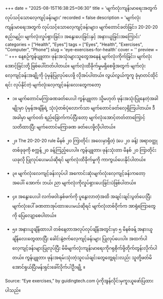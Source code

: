 +++
date = "2025-08-15T16:38:25+06:30"
title = 'မျက်လုံးကျန်းမာရေးအတွက် လုပ်သင့်သောလေ့ကျင့်ခန်းများ'
recorded = false
description = 'မျက်လုံးကျန်းမာရေးအတွက် လုပ်သင့်သောလေ့ကျင့်ခန်းများ၊ မျက်တောင်ခတ်ခြင်း၊ 20-20-20 စည်းမျဉ်း၊ မျက်လုံးလှုပ်ရှားခြင်း၊ အနွေးပေးခြင်းနှင့် အနားယူခြင်းအကြောင်း'
categories = ["Health", "Eyes"]
tags = ["Eyes", "Health", "Exercises", "Computer", "Phone"]
slug = 'eye-exercises-for-health'
cover = ''
preview = ''
+++
နေ့စဉ်ကွန်ပျူတာ၊ ဖုန်းအသုံးများသူတွေအနေနဲ့ မျက်လုံးကိုက်ခြင်း၊ မျက်လုံးအောင့်ခြင်းတို့ ဖြစ်ပေါ်တတ်ပါတယ်။ မျက်လုံးထိခိုက်မှုမရှိစေဖို့အတွက် မျက်လုံးလေ့ကျင့်ခန်းအချို့ကို ပုံမှန်ပြုလုပ်ပေးဖို့ လိုအပ်ပါတယ်။ လွယ်လွယ်ကူကူ ခုံမှာတင်ထိုင်ရင်း လုပ်နိုင်တဲ့ မျက်လုံးလေ့ကျင့်ခန်းလေးတွေကတော့

- ၁။ မျက်တောင်မကြာခဏခတ်ပေးပါ
ကွန်ပျူတာ သို့မဟုတ် ဖုန်းအသုံးပြုနေတဲ့အခါမျိုးမှာ ပုံမှန်အချိန်ရဲ့ သုံးပုံတစ်ပုံလောက်သာ မျက်တောင်ခတ်လေ့ရှိကြပါတယ်။ ဒီအခါမှာ မျက်ဝတ်
ရည်ခြောက်ကပ်ပြီးတော့ မျက်လုံးအောင့်တတ်တာကြောင့် သတိထားပြီး မျက်တောင်မကြာခဏ ခတ်ပေးဖို့လိုပါတယ်။

- ၂။ The 20-20-20 rule
မိနစ် ၂၀ ကြာတိုင်း အဝေးမှာရှိတဲ့ (ပေ ၂၀ ခန့်) အရာဝတ္ထုတစ်ခုခုကို စက္ကန့် ၂၀ ခန့်ကြည့်ပေးပါ။ ကွန်ပျူတာ၊ ဖုန်းသုံးတာ မိနစ် ၂၀ ကြာတိုင်းယခုလို ပြုလုပ်ပေးမယ်ဆိုရင် မျက်လုံးထိခိုက်မှုကို ကာကွယ်ပေးနိုင်ပါတယ်။

- ၃။ မျက်လုံးလေကျင့်ခန်းလုပ်ပါ
အကောင်းဆုံးမျက်လုံးလေ့ကျင့်ခန်းကတော့ အပေါ်၊ အောက်၊ ဘယ်၊ ညာ မျက်လုံးကိုလှုပ်ရှားပေးခြင်းပဲဖြစ်ပါတယ်။

- ၄။ အနွေးပေးပါ
လက်ဖဝါးနှစ်ဖက်ကို ပူနွေးလာတဲ့အထိ အချင်းချင်းပွတ်ပေးပြီး မျက်လုံးပေါ် ခဏတာအုပ်ထားပေးမယ်ဆိုရင် မျက်လုံးတစ်ဝိုက်က အာရုံကြောတွေကို ပြေလျော့စေပါတယ်။

- ၅။ အနားယူချိန်ထားပါ
တစ်နေ့တာအလုပ်လုပ်ချိန်အတွင်းမှာ ၅ မိနစ်ခန့် အနားယူချိန်လေးတွေထားပြီး ခေါင်းနဲ့ဇက်လေ့ကျင့်ခန်းများ ပြုလုပ်ပေးပါ။
အထက်ပါလေ့ကျင့်ခန်းများပြုလုပ်ပြီး မိမိမျက်လုံးကျန်းမာရေးကိုဂရုစိုက်ဖို့တိုက်တွန်းလိုက်ပါတယ်။
ကွန်ပျူတာ၊ ဖုန်းအရမ်းသုံးတဲ့သူငယ်ချင်းတွေတွေ့ရင်းလည်း သူတို့ဖတ်မိအောင်ရှယ်ပြီးမန်းရှင်းခေါ်လိုက်ပါဦးဗျို့ ။

Source: “Eye exercises,” by guidingtech.com
ပုံကိုအွန်လိုင်းမှကူးယူဖော်ပြထားပါသည်။ 